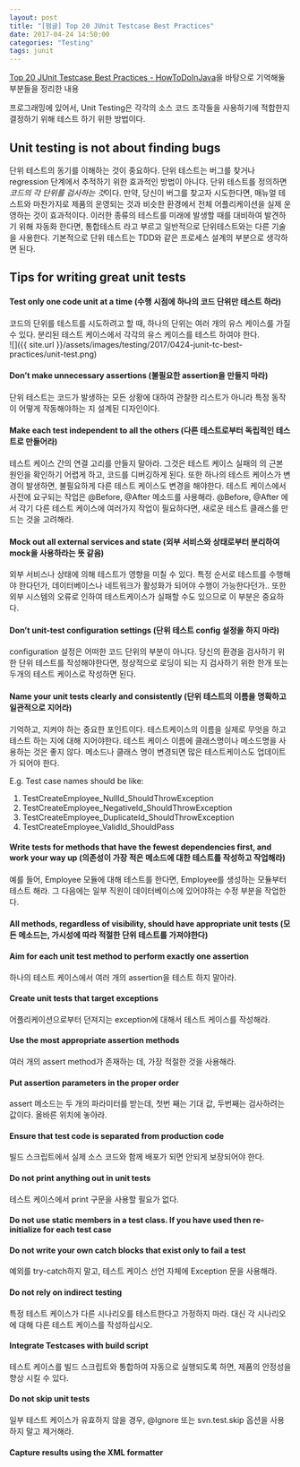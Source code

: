 ```yaml
---
layout: post
title: "[펌글] Top 20 JUnit Testcase Best Practices"
date: 2017-04-24 14:50:00
categories: "Testing"
tags: junit
---
```


[Top 20 JUnit Testcase Best Practices - HowToDoInJava](http://howtodoinjava.com/best-practices/unit-testing-best-practices-junit-reference-guide/)을 바탕으로 기억해둘 부분들을 정리한 내용

프로그래밍에 있어서, Unit Testing은 각각의 소스 코드 조각들을  사용하기에 적합한지 결정하기 위해 테스트 하기 위한 방법이다.

## Unit testing is not about finding bugs
단위 테스트의 동기를 이해하는 것이 중요하다.
단위 테스트는 버그를 찾거나 regression 단계에서 추적하기 위한 효과적인 방법이 아니다. 단위 테스트를 정의하면 *코드의 각 단위를 검사하는 것*이다.
만약, 당신이 버그를 찾고자 시도한다면, 매뉴얼 테스트와 마찬가지로 제품의 운영되는 것과 비슷한 환경에서 전체 어플리케이션을 실제 운영하는 것이  효과적이다. 이러한 종류의 테스트를 미래에 발생할 때를 대비하여 발견하기 위해 자동화 한다면, 통합테스트 라고 부르고 일반적으로 단위테스트와는 다른 기술을 사용한다.
기본적으로 단위 테스트는 TDD와 같은 프로세스 설계의 부분으로 생각하면 된다.

## Tips for writing great unit tests
#### Test only one code unit at a time (수행 시점에 하나의 코드 단위만 테스트 하라)
코드의 단위를 테스트를 시도하려고 할 때, 하나의 단위는 여러 개의 유스 케이스를 가질 수 있다. 분리된 테스트 케이스에서 각각의 유스 케이스를 테스트 하여야 한다.<br/>
![]({{ site.url }}/assets/images/testing/2017/0424-junit-tc-best-practices/unit-test.png)


#### Don’t make unnecessary assertions (불필요한 assertion을 만들지 마라)
단위 테스트는 코드가 발생하는 모든 상황에 대하여 관찰한 리스트가 아니라 특정 동작이 어떻게 작동해야하는 지 설계된 디자인이다.

#### Make each test independent to all the others (다른 테스트로부터 독립적인 테스트로 만들어라)
테스트 케이스 간의 연결 고리를 만들지 말아라. 그것은 테스트 케이스 실패의 의 근본 원인을 확인하기 어렵게 하고, 코드를 디버깅하게 된다. 또한 하나의 테스트 케이스가 변경이 발생하면, 불필요하게 다른 테스트 케이스도 변경을 해야한다.
테스트 케이스에서 사전에 요구되는 작업은 @Before, @After 메소드를 사용해라.  @Before, @After 에서 각기 다른 테스트 케이스에 여러가지 작업이 필요하다면, 새로운 테스트 클래스를 만드는 것을 고려해라.

#### Mock out all external services and state (외부 서비스와 상태로부터 분리하여 mock을 사용하라는 뜻 같음)
외부 서비스나 상태에 의해 테스트가 영향을 미칠 수 있다. 특정 순서로 테스트를 수행해야 한다던가, 데이터베이스나 네트워크가 활성화가 되어야 수행이 가능한다던가..
또한 외부 시스템의 오류로 인하여 테스트케이스가 실패할 수도 있으므로 이 부분은 중요하다.

#### Don’t unit-test configuration settings (단위 테스트 config 설정을 하지 마라)
configuration 설정은 어떠한 코드 단위의 부분이 아니다.
당신의 환경을 검사하기 위한 단위 테스트를 작성해야한다면, 정상적으로 로딩이 되는 지 검사하기 위한 한개 또는 두개의 테스트 케이스로 작성하면 된다.

#### Name your unit tests clearly and consistently (단위 테스트의 이름을 명확하고 일관적으로 지어라)
기억하고, 지켜야 하는 중요한 포인트이다. 테스트케이스의 이름을 실제로 무엇을 하고 테스트 하는 지에 대해 지어야한다.
테스트 케이스 이름에 클래스명이나 메소드명을 사용하는 것은 좋지 않다. 메소드나 클래스 명이 변경되면 많은 테스트케이스도 업데이트가 되어야 한다. 

E.g. Test case names should be like:
1) TestCreateEmployee_NullId_ShouldThrowException
2) TestCreateEmployee_NegativeId_ShouldThrowException
3) TestCreateEmployee_DuplicateId_ShouldThrowException
4) TestCreateEmployee_ValidId_ShouldPass

#### Write tests for methods that have the fewest dependencies first, and work your way up (의존성이 가장 적은 메소드에 대한 테스트를 작성하고 작업해라)
예를 들어, Employee 모듈에 대해 테스트를 한다면, Employee를 생성하는 모듈부터 테스트 해라. 그 다음에는 일부 직원이 데이터베이스에 있어야하는 수정 부분을 작업한다.

#### All methods, regardless of visibility, should have appropriate unit tests (모든 메소드는, 가시성에 따라 적절한 단위 테스트를 가져야한다)

#### Aim for each unit test method to perform exactly one assertion
하나의 테스트 케이스에서 여러 개의 assertion을 테스트 하지 말아라. 

#### Create unit tests that target exceptions
어플리케이션으로부터 던져지는 exception에 대해서 테스트 케이스를 작성해라.

#### Use the most appropriate assertion methods
여러 개의 assert method가 존재하는 데, 가장 적절한 것을 사용해라.

#### Put assertion parameters in the proper order
assert 메소드는 두 개의 파라미터를 받는데, 첫번 째는 기대 값, 두번째는 검사하려는 값이다. 올바른 위치에 놓아라.

#### Ensure that test code is separated from production code
빌드 스크립트에서 실제 소스 코드와 함께 배포가 되면 안되게 보장되어야 한다. 

#### Do not print anything out in unit tests
테스트 케이스에서 print 구문을 사용할 필요가 없다.

#### Do not use static members in a test class. If you have used then re-initialize for each test case

#### Do not write your own catch blocks that exist only to fail a test
예외를 try-catch하지 말고, 테스트 케이스 선언 자체에 Exception 문을 사용해라.

#### Do not rely on indirect testing
특정 테스트 케이스가 다른 시나리오를 테스트한다고 가정하지 마라.
대신 각 시나리오에 대해 다른 테스트 케이스를 작성하십시오.

#### Integrate Testcases with build script
테스트 케이스를 빌드 스크립트와 통합하여 자동으로 실행되도록 하면, 제품의 안정성을 향상 시킬 수 있다.

#### Do not skip unit tests
일부 테스트 케이스가 유효하지 않을 경우, @Ignore 또는  svn.test.skip 옵션을 사용하지 말고 제거해라.

#### Capture results using the XML formatter



